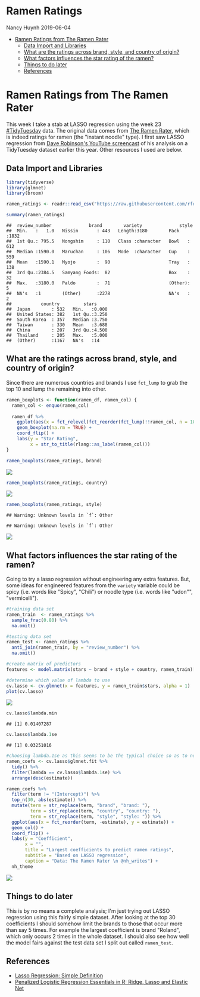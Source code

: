 Ramen Ratings
================
Nancy Huynh
2019-06-04

-   [Ramen Ratings from The Ramen Rater](#ramen-ratings-from-the-ramen-rater)
    -   [Data Import and Libraries](#data-import-and-libraries)
    -   [What are the ratings across brand, style, and country of origin?](#what-are-the-ratings-across-brand-style-and-country-of-origin)
    -   [What factors influences the star rating of the ramen?](#what-factors-influences-the-star-rating-of-the-ramen)
    -   [Things to do later](#things-to-do-later)
    -   [References](#references)

Ramen Ratings from The Ramen Rater
==================================

This week I take a stab at LASSO regression using the week 23 [\#TidyTuesday](https://github.com/rfordatascience/tidytuesday/tree/master/data/2019/2019-06-04) data. The original data comes from [The Ramen Rater](https://www.theramenrater.com/resources-2/the-list/), which is indeed ratings for ramen (the "instant noodle" type). I first saw LASSO regression from [Dave Robinson's YouTube screencast](https://www.youtube.com/watch?v=qirKGdQvy9U) of his analysis on a TidyTuesday dataset earlier this year. Other resources I used are below.

Data Import and Libraries
-------------------------

``` r
library(tidyverse)
library(glmnet)
library(broom)

ramen_ratings <- readr::read_csv("https://raw.githubusercontent.com/rfordatascience/tidytuesday/master/data/2019/2019-06-04/ramen_ratings.csv", col_types = "ifcffd")

summary(ramen_ratings)
```

    ##  review_number              brand        variety              style     
    ##  Min.   :   1.0   Nissin       : 443   Length:3180        Pack   :1832  
    ##  1st Qu.: 795.5   Nongshim     : 110   Class :character   Bowl   : 612  
    ##  Median :1590.0   Maruchan     : 106   Mode  :character   Cup    : 559  
    ##  Mean   :1590.1   Myojo        :  90                      Tray   : 138  
    ##  3rd Qu.:2384.5   Samyang Foods:  82                      Box    :  32  
    ##  Max.   :3180.0   Paldo        :  71                      (Other):   5  
    ##  NA's   :1        (Other)      :2278                      NA's   :   2  
    ##           country         stars      
    ##  Japan        : 532   Min.   :0.000  
    ##  United States: 382   1st Qu.:3.250  
    ##  South Korea  : 357   Median :3.750  
    ##  Taiwan       : 330   Mean   :3.688  
    ##  China        : 207   3rd Qu.:4.500  
    ##  Thailand     : 205   Max.   :5.000  
    ##  (Other)      :1167   NA's   :14

What are the ratings across brand, style, and country of origin?
----------------------------------------------------------------

Since there are numerous countries and brands I use `fct_lump` to grab the top 10 and lump the remaining into other.

``` r
ramen_boxplots <- function(ramen_df, ramen_col) {
  ramen_col <- enquo(ramen_col)
  
  ramen_df %>%
    ggplot(aes(x = fct_relevel(fct_reorder(fct_lump(!!ramen_col, n = 10), stars, na.rm = TRUE), "Other", after = 0), y = stars)) +
    geom_boxplot(na.rm = TRUE) + 
    coord_flip() +
    labs(y = "Star Rating",
         x = str_to_title(rlang::as_label(ramen_col)))
}

ramen_boxplots(ramen_ratings, brand)
```

![](Ramen_Ratings_files/figure-markdown_github/ramen_boxplots-1.png)

``` r
ramen_boxplots(ramen_ratings, country)
```

![](Ramen_Ratings_files/figure-markdown_github/ramen_boxplots-2.png)

``` r
ramen_boxplots(ramen_ratings, style)
```

    ## Warning: Unknown levels in `f`: Other

    ## Warning: Unknown levels in `f`: Other

![](Ramen_Ratings_files/figure-markdown_github/ramen_boxplots-3.png)

What factors influences the star rating of the ramen?
-----------------------------------------------------

Going to try a lasso regression without engineering any extra features. But, some ideas for engineered features from the `variety` variable could be spicy (i.e. words like "Spicy", "Chili") or noodle type (i.e. words like "udon"", "vermicelli").

``` r
#training data set
ramen_train  <- ramen_ratings %>%
  sample_frac(0.80) %>%
  na.omit()

#testing data set
ramen_test <- ramen_ratings %>%
  anti_join(ramen_train, by = "review_number") %>%
  na.omit()

#create matrix of predictors
features <- model.matrix(stars ~ brand + style + country, ramen_train)[, -1]

#determine which value of lambda to use
cv.lasso <- cv.glmnet(x = features, y = ramen_train$stars, alpha = 1)
plot(cv.lasso)
```

![](Ramen_Ratings_files/figure-markdown_github/ramen_lasso-1.png)

``` r
cv.lasso$lambda.min
```

    ## [1] 0.01407287

``` r
cv.lasso$lambda.1se
```

    ## [1] 0.03251016

``` r
#choosing lambda.1se as this seems to be the typical choice so as to not overfit
ramen_coefs <- cv.lasso$glmnet.fit %>%
  tidy() %>%
  filter(lambda == cv.lasso$lambda.1se) %>%
  arrange(desc(estimate))
```

``` r
ramen_coefs %>%
  filter(term != "(Intercept)") %>%
  top_n(30, abs(estimate)) %>%
  mutate(term = str_replace(term, "brand", "brand: "),
         term = str_replace(term, "country", "country: "),
         term = str_replace(term, "style", "style: ")) %>%
  ggplot(aes(x = fct_reorder(term, -estimate), y = estimate)) +
  geom_col() +
  coord_flip() +
  labs(y = "Coefficient",
       x = "",
       title = "Largest coefficients to predict ramen ratings",
       subtitle = "Based on LASSO regression",
       caption = "Data: The Ramen Rater \n @nh_writes") +
  nh_theme
```

![](Ramen_Ratings_files/figure-markdown_github/ramen_coefs-1.png)

Things to do later
------------------

This is by no means a complete analysis; I'm just trying out LASSO regression using this fairly simple dataset. After looking at the top 30 coefficients I should somehow limit the brands to those that occur more than say 5 times. For example the largest coefficient is brand "Roland", which only occurs 2 times in the whole dataset. I should also see how well the model fairs against the test data set I split out called `ramen_test`.

References
----------

-   [Lasso Regression: Simple Definition](https://www.statisticshowto.datasciencecentral.com/lasso-regression/)
-   [Penalized Logistic Regression Essentials in R: Ridge, Lasso and Elastic Net](http://www.sthda.com/english/articles/36-classification-methods-essentials/149-penalized-logistic-regression-essentials-in-r-ridge-lasso-and-elastic-net/)
